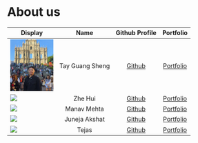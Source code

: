 # About us
Display |      Name       | Github Profile | Portfolio 
--------|:---------------:|:--------------:|:---------:
<img src="/docs/profiledisplay/TayGuangSheng_Display.jpg" width="100" height="120"> | Tay Guang Sheng |   [Github](https://github.com/TayGuangSheng)   | [Portfolio](docs/team/tayguangsheng.md)
![](https://via.placeholder.com/100.png?text=Photo) | Zhe Hui | [Github](https://github.com/ae-24) | [Portfolio](docs/team/zhehui.md)
![](https://via.placeholder.com/100.png?text=Photo) | Manav Mehta | [Github](https://github.com/manavm12) | [Portfolio](docs/team/johndoe.md)
![](https://via.placeholder.com/100.png?text=Photo) | Juneja Akshat | [Github](https://github.com/juneja999) | [Portfolio](docs/team/JunejaAkshat.md)
![](https://via.placeholder.com/100.png?text=Photo) |  Tejas   | [Github](https://github.com/tejaskumar0) | [Portfolio](docs/team/johndoe.md)
